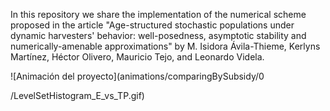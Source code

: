 In this repository we share the implementation of the numerical scheme proposed in the article "Age-structured stochastic populations under dynamic  harvesters' behavior: well-posedness, asymptotic stability and numerically-amenable approximations" by M. Isidora Ávila-Thieme, Kerlyns Martínez, Héctor Olivero, Mauricio Tejo, and Leonardo Videla.


![Animación del proyecto](animations/comparingBySubsidy/0

/LevelSetHistogram_E_vs_TP.gif)
